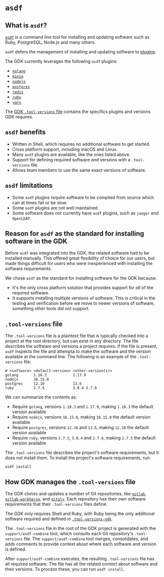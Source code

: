 # `asdf`

## What is `asdf`?

[`asdf`](https://asdf-vm.com/) is a command line tool for installing and updating software such as Ruby, PostgreSQL, Node.js and many others.

`asdf` defers the management of installing and updating software to [plugins](https://github.com/asdf-vm/asdf-plugins).

The GDK currently leverages the following `asdf` plugins:

- [`golang`](https://github.com/kennyp/asdf-golang)
- [`minio`](https://github.com/aeons/asdf-minio)
- [`nodejs`](https://github.com/asdf-vm/asdf-nodejs)
- [`postgres`](https://github.com/smashedtoatoms/asdf-postgres)
- [`redis`](https://github.com/smashedtoatoms/asdf-redis)
- [`ruby`](https://github.com/asdf-vm/asdf-ruby)
- [`yarn`](https://github.com/twuni/asdf-yarn)

The [GDK `.tool-versions` file](https://gitlab.com/gitlab-org/gitlab-development-kit/-/blob/main/.tool-versions) contains the specifics plugins and versions GDK requires.

## `asdf` benefits

- Written in Shell, which requires no additional software to get started.
- Cross platform support, including macOS and Linux.
- Many `asdf` plugins are available, like the ones listed above.
- Support for defining required software _and_ versions with a `.tool-versions` file.
- Allows team members to use the same exact versions of software.

## `asdf` limitations

- Some `asdf` plugins require software to be compiled from source which can at times fail or be slow.
- Some `asdf` plugins are not well maintained.
- Some software does not currently have `asdf` plugins, such as `jaeger` and `OpenLDAP`.

## Reason for `asdf` as the standard for installing software in the GDK

Before `asdf` was integrated into the GDK, the related software had to be installed manually. This offered great flexibility of choice for our users, but made things difficult for users who were inexperienced with installing the software requirements.

We chose `asdf` as the standard for installing software for the GDK because:

- It's the only cross platform solution that provides support for _all_ of the required software.
- It supports installing multiple versions of software. This is critical in the testing and verification before we move to newer versions of software, something other tools did not support.

## `.tool-versions` file

The `.tool-versions` file is a plaintext file that is typically checked into a project at the root directory, but can exist in any directory. The file describes the software and versions a project requires. If the file is present, `asdf` inspects the file and attempta to make the software and the version available at the command line. The following is an example of the `.tool-versions` file:

```plaintext
# <software> <default-version> <other-version(s)>
golang       1.18.3            1.17.9
nodejs       16.15.0
postgres     12.10             13.6
ruby         2.7.5             3.0.4 2.7.6
```

We can summarize the contents as:

- Require `golang`, versions `1.18.3` and `1.17.9`, making `1.18.3` the default version available
- Require `nodejs`, versions `16.15.0`, making `16.15.0` the default version available
- Require `postgres`, versions `12.10` and `13.6`, making `12.10` the default version available
- Require `ruby`, versions `2.7.5`, `3.0.4` and `2.7.6`, making `2.7.5` the default version available

The `.tool-versions` file describes the project's software requirements, but it does not install them. To install the project's software requirements, run:

```shell
asdf install
```

## How GDK manages the `.tool-versions` file

The GDK clones and updates a number of Git repositories, like [`gitlab`](https://gitlab.com/gitlab-org/gitlab), [`gitlab-workhorse`](https://gitlab.com/gitlab-org/gitlab/-/tree/master/workhorse), and [`gitaly`](https://gitlab.com/gitlab-org/gitaly). Each repository has their own software requirements that their `.tool-versions` files define.

The GDK only requires Shell and Ruby, with Ruby being the only additional software required and defined in [`.tool-versions-gdk`](https://gitlab.com/gitlab-org/gitlab-development-kit/-/blob/main/.tool-versions-gdk).

The `.tool-versions` file in the root of the GDK project is generated with the `support/asdf-combine` tool, which consults each Git repository's `.tool-versions` file. The `support/asdf-combine` tool merges, consolidates, and adds comments to provide context about where each software and version is defined.

After `support/asdf-combine` executes, the resulting `.tool-versions` file has all required software. The file has all the related context about software and their versions. To process these, you can run `asdf install`.
